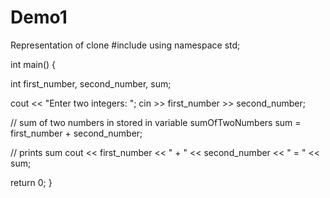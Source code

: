 # Demo1
Representation of clone
#include <iostream>
using namespace std;

int main() {

  int first_number, second_number, sum;
    
  cout << "Enter two integers: ";
  cin >> first_number >> second_number;

  // sum of two numbers in stored in variable sumOfTwoNumbers
  sum = first_number + second_number;

  // prints sum 
  cout << first_number << " + " <<  second_number << " = " << sum;     

  return 0;
}
